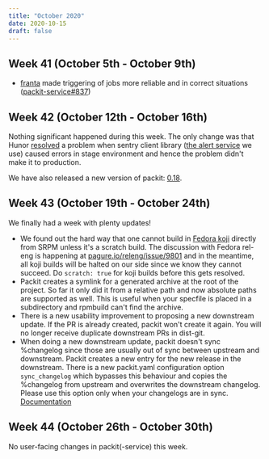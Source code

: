 ```yaml
---
title: "October 2020"
date: 2020-10-15
draft: false
---
```


## Week 41 (October 5th - October 9th)

- [franta] made triggering of jobs more reliable and in correct situations ([packit-service#837](https://github.com/packit/packit-service/pull/837))

[franta]: https://github.com/lachmanfrantisek

## Week 42 (October 12th - October 16th)

Nothing significant happened during this week. The only change was that Hunor
[resolved](https://github.com/packit/packit-service/pull/850) a problem when sentry client library ([the alert service](https://sentry.io/) we use) caused errors in stage
environment and hence the problem didn't make it to production.

We have also released a new version of packit: [0.18](https://github.com/packit/packit/releases/tag/0.18.0).

## Week 43 (October 19th - October 24th)

We finally had a week with plenty updates!

- We found out the hard way that one cannot build in [Fedora koji](https://koji.fedoraproject.org/koji/) directly
  from SRPM unless it's a scratch build. The discussion with Fedora rel-eng is
  happening at [pagure.io/releng/issue/9801](https://pagure.io/releng/issue/9801) and in the meantime, all koji builds
  will be halted on our side since we know they cannot succeed. Do `scratch: true` for koji builds before this gets resolved.
- Packit creates a symlink for a generated archive at the root of the project.
  So far it only did it from a relative path and now absolute paths are
  supported as well. This is useful when your specfile is placed in a
  subdirectory and rpmbuild can't find the archive.
- There is a new usability improvement to proposing a new downstream update. If
  the PR is already created, packit won't create it again. You will no longer
  receive duplicate downstream PRs in dist-git.
- When doing a new downstream update, packit doesn't sync %changelog since
  those are usually out of sync between upstream and downstream. Packit creates
  a new entry for the new release in the downstream. There is a new packit.yaml
  configuration option `sync_changelog` which bypasses this behaviour and
  copies the %changelog from upstream and overwrites the downstream changelog.
  Please use this option only when your changelogs are in sync. [Documentation](https://packit.dev/docs/configuration/#sync_changelog)

## Week 44 (October 26th - October 30th)

No user-facing changes in packit(-service) this week.
